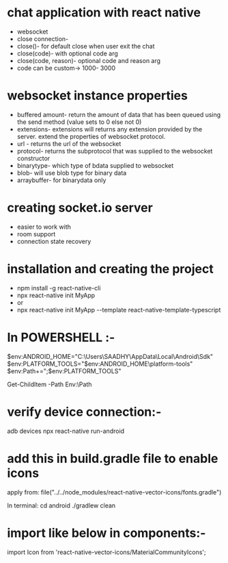 # chat application with react native
- websocket
- close connection- 
- close()- for default close when user exit the chat
- close(code)- with optional code arg
- close(code, reason)- optional code and reason arg
- code can be custom-> 1000- 3000

# websocket instance properties
- buffered amount- return the amount of data that has been queued using the send method  (value sets to 0 else not 0)
- extensions- extensions will returns any extension provided by the server. extend the properties of websocket protocol.
- url - returns the url of the websocket
- protocol- returns the subprotocol that was supplied to the websocket constructor
- binarytype- which type of bdata supplied to websocket
- blob- will use blob type for binary data
- arraybuffer- for binarydata only

# creating socket.io server
- easier to work with
- room support
- connection state recovery
 
# installation and creating the project
- npm install -g react-native-cli
- npx react-native init MyApp
- or 
- npx react-native init MyApp --template react-native-template-typescript

# In POWERSHELL :-
$env:ANDROID_HOME="C:\Users\SAADHY\AppData\Local\Android\Sdk"
$env:PLATFORM_TOOLS="$env:ANDROID_HOME\platform-tools"
$env:Path+=";$env:PLATFORM_TOOLS"

Get-ChildItem -Path Env:\Path
# verify device connection:-
adb devices
npx react-native run-android

# add this in build.gradle file to enable icons
apply from: file("../../node_modules/react-native-vector-icons/fonts.gradle")

In terminal:
cd android
./gradlew clean

# import like below in components:-
import Icon from 'react-native-vector-icons/MaterialCommunityIcons';
